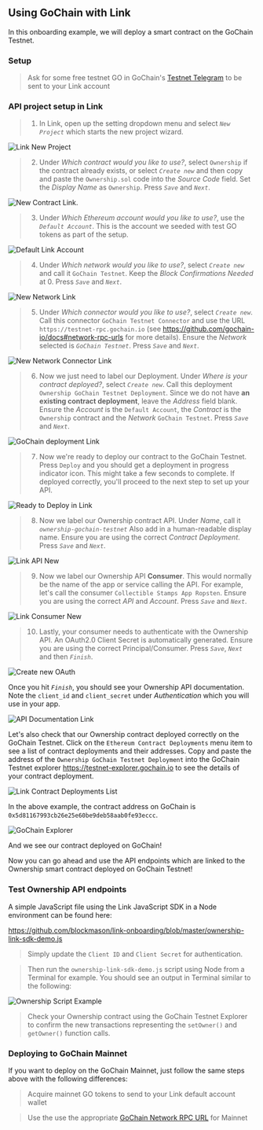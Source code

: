 ## Using GoChain with Link
In this onboarding example, we will deploy a smart contract on the GoChain Testnet. 

### Setup
> Ask for some free testnet GO in GoChain's [Testnet Telegram](https://t.me/gochain_testnet) to be sent to your Link account

### API project setup in Link
> 1. In Link, open up the setting dropdown menu and select *`New Project`* which starts the new project wizard.

![Link New Project](images/link_new_project.png)

> 2. Under *Which contract would you like to use?*, select `Ownership` if the contract already exists, or select *`Create new`* and then copy and paste the `Ownership.sol` code into the *Source Code* field. Set the *Display Name* as `Ownership`. Press *`Save`* and *`Next`*.

![New Contract Link](images/new_contract_link.png).

> 3. Under *Which Ethereum account would you like to use?*, use the *`Default Account`*. This is the account we seeded with test GO tokens as part of the setup. 

![Default Link Account](images/default_account_link.png)

> 4. Under *Which network would you like to use?*, select *`Create new`* and call it `GoChain Testnet`. Keep the *Block Confirmations Needed* at 0. Press *`Save`* and *`Next`*.

![New Network Link](images/new_network_link.png)

> 5. Under *Which connector would you like to use?*, select *`Create new`*. Call this connector `GoChain Testnet Connector` and use the URL `https://testnet-rpc.gochain.io` (see https://github.com/gochain-io/docs#network-rpc-urls for more details). Ensure the *Network* selected is *`GoChain Testnet`*. Press *`Save`* and *`Next`*.

![New Network Connector Link](images/network_connector_link.png)

> 6. Now we just need to label our Deployment. Under *Where is your contract deployed?*, select *`Create new`*. Call this deployment `Ownership GoChain Testnet Deployment`. Since we do not have **an existing contract deployment**, leave the *Address* field blank. Ensure the *Account* is the `Default Account`, the *Contract* is the `Ownership` contract and the *Network* `GoChain Testnet`. Press *`Save`* and *`Next`*.

![GoChain deployment Link](images/contract_deployment_link.png)

> 7. Now we're ready to deploy our contract to the GoChain Testnet. Press `Deploy` and you should get a deployment in progress indicator icon. This might take a few seconds to complete. If deployed correctly, you'll proceed to the next step to set up your API.

![Ready to Deploy in Link](images/ready_deploy_link.png)

> 8. Now we label our Ownership contract API. Under *Name*, call it *`ownership-gochain-testnet`* Also add in a human-readable display name. Ensure you are using the correct *Contract Deployment*. Press *`Save`* and *`Next`*.

![Link API New](images/link_api_new.png)

> 9. Now we label our Ownership API **Consumer**. This would normally be the name of the app or service calling the API. For example, let's call the consumer `Collectible Stamps App Ropsten`. Ensure you are using the correct *API* and *Account*. Press *`Save`* and *`Next`*.

![Link Consumer New](images/link_consumer_new.png)

> 10. Lastly, your consumer needs to authenticate with the Ownership API. An OAuth2.0 Client Secret is automatically generated. Ensure you are using the correct Principal/Consumer. Press *`Save`*, *`Next`* and then *`Finish`*.

![Create new OAuth](images/oauth_link_new.png)

Once you hit *`Finish`*, you should see your Ownership API documentation. Note the `client_id` and `client_secret` under *Authentication* which you will use in your app. 

![API Documentation Link](images/api_documentation_link.png)

Let's also check that our Ownership contract deployed correctly on the GoChain Testnet. Click on the `Ethereum Contract Deployments` menu item to see a list of contract deployments and their addresses. Copy and paste the address of the `Ownership GoChain Testnet Deployment` into the GoChain Testnet explorer https://testnet-explorer.gochain.io to see the details of your contract deployment.

![Link Contract Deployments List](images/link_contract_deployments_list.png)

In the above example, the contract address on GoChain is `0x5d81167993cb26e25e60be9deb58aab0fe93eccc`.

![GoChain Explorer](images/gochain_explorer_contract.png)

And we see our contract deployed on GoChain!

Now you can go ahead and use the API endpoints which are linked to the Ownership smart contract deployed on GoChain Testnet!

### Test Ownership API endpoints
A simple JavaScript file using the Link JavaScript SDK in a Node environment can be found here:

https://github.com/blockmason/link-onboarding/blob/master/ownership-link-sdk-demo.js

> Simply update the `Client ID` and `Client Secret` for authentication.

 > Then run the `ownership-link-sdk-demo.js` script using Node from a Terminal for example. You should see an output in Terminal similar to the following:

 ![Ownership Script Example](images/ownership_script_example.png)

 > Check your Ownership contract using the GoChain Testnet Explorer to confirm the new transactions representing the `setOwner()` and `getOwner()` function calls. 

### Deploying to GoChain Mainnet

If you want to deploy on the GoChain Mainnet, just follow the same steps above with the following differences:
  > Acquire mainnet GO tokens to send to your Link default account wallet
  
  > Use the use the appropriate [GoChain Network RPC URL](https://github.com/gochain-io/docs#network-rpc-urls) for Mainnet

